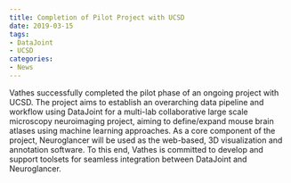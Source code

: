 ```yaml
---
title: Completion of Pilot Project with UCSD
date: 2019-03-15
tags:
- DataJoint
- UCSD
categories: 
- News
---
```

Vathes successfully completed the pilot phase of an ongoing project with UCSD. The project aims to establish an overarching data pipeline and workflow using DataJoint for a multi-lab collaborative large scale microscopy neuroimaging project, aiming to define/expand mouse brain atlases using machine learning approaches. As a core component of the project, Neuroglancer will be used as the web-based, 3D visualization and annotation software. To this end, Vathes is committed to develop and support toolsets for seamless integration between DataJoint and Neuroglancer.